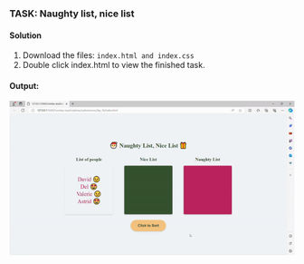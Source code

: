 ### TASK: Naughty list, nice list

#### Solution

1. Download the files: `index.html and index.css`
2. Double click index.html to view the finished task.

#### Output:
![The output](../../assets/day-16-submission.gif)

